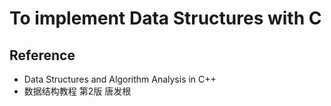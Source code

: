 # To implement Data Structures with C

## Reference

- Data Structures and Algorithm Analysis in C++
- 数据结构教程 第2版 唐发根